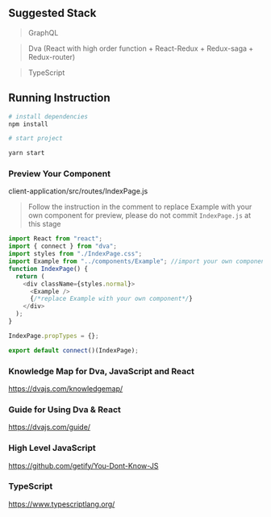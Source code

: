 ## Suggested Stack

> GraphQL

> Dva (React with high order function + React-Redux + Redux-saga + Redux-router)

> TypeScript

## Running Instruction

```bash
# install dependencies
npm install

# start project

yarn start
```

### Preview Your Component

client-application/src/routes/IndexPage.js

> Follow the instruction in the comment to replace Example with your own component for preview, please do not commit `IndexPage.js` at this stage

```javascript
import React from "react";
import { connect } from "dva";
import styles from "./IndexPage.css";
import Example from "../components/Example"; //import your own component following this format
function IndexPage() {
  return (
    <div className={styles.normal}>
      <Example />
      {/*replace Example with your own component*/}
    </div>
  );
}

IndexPage.propTypes = {};

export default connect()(IndexPage);
```

### Knowledge Map for Dva, JavaScript and React

https://dvajs.com/knowledgemap/

### Guide for Using Dva & React

https://dvajs.com/guide/

### High Level JavaScript

https://github.com/getify/You-Dont-Know-JS

### TypeScript

https://www.typescriptlang.org/
